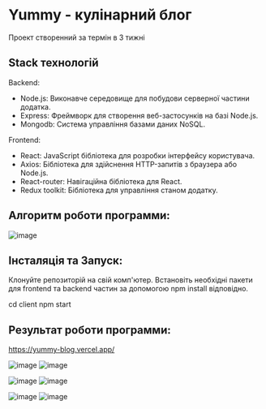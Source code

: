 # Yummy - кулінарний блог
Проект створенний за термін в 3 тижні

## Stack технологій
Backend:

- Node.js: Виконавче середовище для побудови серверної частини додатка.
- Express: Фреймворк для створення веб-застосунків на базі Node.js.
- Mongodb: Система управління базами даних NoSQL.

Frontend:

- React: JavaScript бібліотека для розробки інтерфейсу користувача.
- Axios: Бібліотека для здійснення HTTP-запитів з браузера або Node.js. 
- React-router: Навігаційна бібліотека для React.
- Redux toolkit: Бібліотека для управління станом додатку.

## Алгоритм роботи программи:
![image](https://github.com/danilkass/yummy-frontend/assets/111860815/ec921e7c-e137-4019-90b6-3aa2f83c96c7)


## Інсталяція та Запуск:
Клонуйте репозиторій на свій комп'ютер. Встановіть необхідні пакети для frontend та backend частин за допомогою npm install відповідно.

cd client
npm start

## Результат роботи программи:
https://yummy-blog.vercel.app/

![image](https://github.com/danilkass/yummy-frontend/assets/111860815/66f118c0-19ab-4027-894e-430159457e78)
![image](https://github.com/danilkass/yummy-frontend/assets/111860815/4dd361bf-0b42-4979-baa8-2e272df89874)

![image](https://github.com/danilkass/yummy-frontend/assets/111860815/dfabacf4-7ef8-4297-b561-90176b6aa767)
![image](https://github.com/danilkass/yummy-frontend/assets/111860815/3047d7dc-249f-40bd-a181-07168613f44a)

![image](https://github.com/danilkass/yummy-frontend/assets/111860815/84efeb21-ea9d-4c9b-909f-b5f16d1214e1)
![image](https://github.com/danilkass/yummy-frontend/assets/111860815/120021eb-0b32-4003-ad13-9298efd22eeb)
